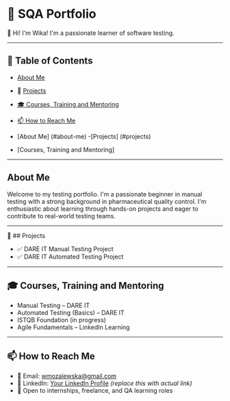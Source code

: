 # 📁 SQA Portfolio

👋 Hi! I'm Wika! I'm a passionate learner of software testing.

---

## 🔗 Table of Contents
- [About Me](#about-me)
- 📁 [Projects](#projects)
- [🎓 Courses, Training and Mentoring](#courses-training-and-mentoring)
- [📫 How to Reach Me](#how-to-reach-me)

- [About Me] (#about-me)
-[Projects] (#projects)
- [Courses, Training and Mentoring]

---------------


## About Me

Welcome to my testing portfolio. I'm a passionate beginner in manual testing with a strong background in pharmaceutical quality control. I'm enthusiastic about learning through hands-on projects and eager to contribute to real-world testing teams.

---

 📁 ## Projects

- ✅ DARE IT Manual Testing Project  
- ✅ DARE IT Automated Testing Project  

---

## 🎓 Courses, Training and Mentoring

- Manual Testing – DARE IT  
- Automated Testing (Basics) – DARE IT  
- ISTQB Foundation (in progress)  
- Agile Fundamentals – LinkedIn Learning  

---

## 📫 How to Reach Me

- 📧 Email: wmozalewska@gmail.com  
- 🔗 LinkedIn: [Your LinkedIn Profile](#) *(replace this with actual link)*  
- 💼 Open to internships, freelance, and QA learning roles  
